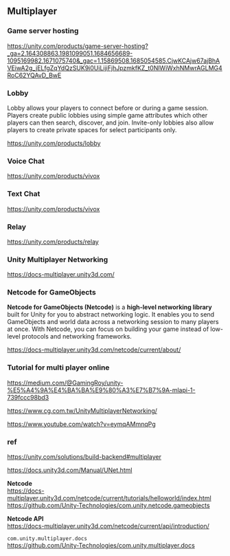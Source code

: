 ## Multiplayer

### Game server hosting 
https://unity.com/products/game-server-hosting?_ga=2.164308863.1981099051.1684656689-1095169982.1671075740&_gac=1.15869508.1685054585.CjwKCAjw67ajBhAVEiwA2g_jELfgZqYdQzSUK9i0UiLijiFjhJpzmkfKZ_t0NlWiWxhNMwrAGLMG4RoC62YQAvD_BwE


### Lobby
Lobby allows your players to connect before or during a game session. Players create public lobbies using simple game attributes which other players can then search, discover, and join. Invite-only lobbies also allow players to create private spaces for select participants only.

https://unity.com/products/lobby

### Voice Chat
https://unity.com/products/vivox

### Text Chat
https://unity.com/products/vivox

### Relay
https://unity.com/products/relay

### Unity Multiplayer Networking
https://docs-multiplayer.unity3d.com/


### Netcode for GameObjects
**Netcode for GameObjects (Netcode)** is a **high-level networking library** built for Unity for you to abstract networking logic. It enables you to send GameObjects and world data across a networking session to many players at once. With Netcode, you can focus on building your game instead of low-level protocols and networking frameworks.

https://docs-multiplayer.unity3d.com/netcode/current/about/


### Tutorial for multi player online
https://medium.com/@GamingRoy/unity-%E5%A4%9A%E4%BA%BA%E9%80%A3%E7%B7%9A-mlapi-1-739fccc98bd3

https://www.cg.com.tw/UnityMultiplayerNetworking/

https://www.youtube.com/watch?v=eymqAMmnqPg


### ref 
https://unity.com/solutions/build-backend#multiplayer

https://docs.unity3d.com/Manual/UNet.html

**Netcode** \
https://docs-multiplayer.unity3d.com/netcode/current/tutorials/helloworld/index.html \
https://github.com/Unity-Technologies/com.unity.netcode.gameobjects

**Netcode API** \
https://docs-multiplayer.unity3d.com/netcode/current/api/introduction/


`com.unity.multiplayer.docs` \
https://github.com/Unity-Technologies/com.unity.multiplayer.docs

